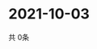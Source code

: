 # 2021-10-03
  共 0条

  <!-- BEGIN -->
  <!-- 最后更新时间Sun Oct 03 2021 18:03:07 GMT+0000 (Coordinated Universal Time) -->
  
  <!-- END -->
  
  